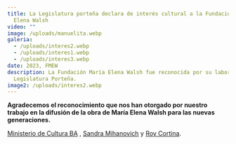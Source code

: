```yaml
---
title: La Legislatura porteña declara de interés cultural a la Fundación María
  Elena Walsh
video: ""
image: /uploads/manuelita.webp
galeria:
  - /uploads/interes2.webp
  - /uploads/interes1.webp
  - /uploads/interes3.webp
date: 2023, FMEW
description: La Fundación María Elena Walsh fue reconocida por su labor en la
  Legislatura Porteña.
image2: /uploads/interes2.webp
---
```

**Agradecemos el reconocimiento que nos han otorgado por nuestro trabajo en la difusión de la obra de María Elena Walsh para las nuevas generaciones.**

[Ministerio de Cultura BA](https://www.instagram.com/bacultura/) , [Sandra Mihanovich](https://www.instagram.com/sanmihanovich/) y [Roy Cortina](https://www.instagram.com/roycortinaok/).

